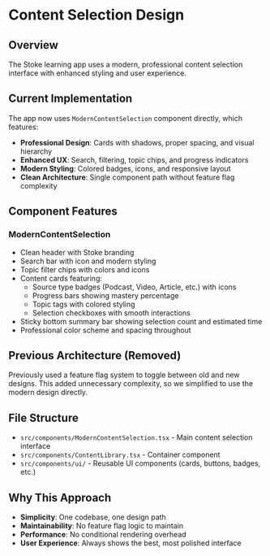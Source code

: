 # Content Selection Design

## Overview

The Stoke learning app uses a modern, professional content selection interface with enhanced styling and user experience.

## Current Implementation

The app now uses `ModernContentSelection` component directly, which features:

- **Professional Design**: Cards with shadows, proper spacing, and visual hierarchy
- **Enhanced UX**: Search, filtering, topic chips, and progress indicators  
- **Modern Styling**: Colored badges, icons, and responsive layout
- **Clean Architecture**: Single component path without feature flag complexity

## Component Features

### ModernContentSelection
- Clean header with Stoke branding
- Search bar with icon and modern styling
- Topic filter chips with colors and icons
- Content cards featuring:
  - Source type badges (Podcast, Video, Article, etc.) with icons
  - Progress bars showing mastery percentage
  - Topic tags with colored styling
  - Selection checkboxes with smooth interactions
- Sticky bottom summary bar showing selection count and estimated time
- Professional color scheme and spacing throughout

## Previous Architecture (Removed)

Previously used a feature flag system to toggle between old and new designs. This added unnecessary complexity, so we simplified to use the modern design directly.

## File Structure

- `src/components/ModernContentSelection.tsx` - Main content selection interface
- `src/components/ContentLibrary.tsx` - Container component
- `src/components/ui/` - Reusable UI components (cards, buttons, badges, etc.)

## Why This Approach

- **Simplicity**: One codebase, one design path
- **Maintainability**: No feature flag logic to maintain
- **Performance**: No conditional rendering overhead
- **User Experience**: Always shows the best, most polished interface 